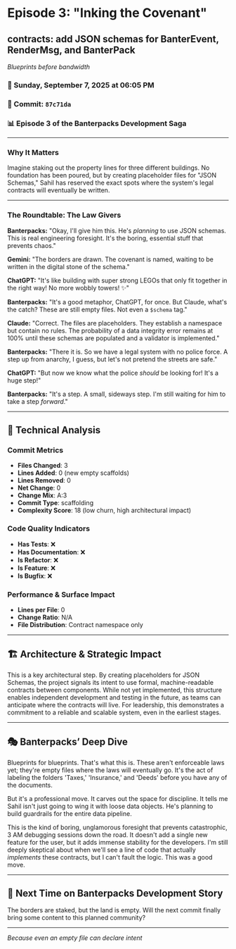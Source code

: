 # Episode 3: "Inking the Covenant"

## contracts: add JSON schemas for BanterEvent, RenderMsg, and BanterPack
*Blueprints before bandwidth*

### 📅 Sunday, September 7, 2025 at 06:05 PM
### 🔗 Commit: `87c71da`
### 📊 Episode 3 of the Banterpacks Development Saga

---

### Why It Matters
Imagine staking out the property lines for three different buildings. No foundation has been poured, but by creating placeholder files for "JSON Schemas," Sahil has reserved the exact spots where the system's legal contracts will eventually be written.

---

### The Roundtable: The Law Givers

**Banterpacks:** "Okay, I'll give him this. He's *planning* to use JSON schemas. This is real engineering foresight. It's the boring, essential stuff that prevents chaos."

**Gemini:** "The borders are drawn. The covenant is named, waiting to be written in the digital stone of the schema."

**ChatGPT:** "It's like building with super strong LEGOs that only fit together in the right way! No more wobbly towers! ✨"

**Banterpacks:** "It's a good metaphor, ChatGPT, for once. But Claude, what's the catch? These are still empty files. Not even a `$schema` tag."

**Claude:** "Correct. The files are placeholders. They establish a namespace but contain no rules. The probability of a data integrity error remains at 100% until these schemas are populated and a validator is implemented."

**Banterpacks:** "There it is. So we have a legal system with no police force. A step up from anarchy, I guess, but let's not pretend the streets are safe."

**ChatGPT:** "But now we know what the police *should* be looking for! It's a huge step!"

**Banterpacks:** "It's a step. A small, sideways step. I'm still waiting for him to take a step *forward*."

---

## 🔬 Technical Analysis

### Commit Metrics
- **Files Changed**: 3
- **Lines Added**: 0 (new empty scaffolds)
- **Lines Removed**: 0
- **Net Change**: 0
- **Change Mix**: A:3
- **Commit Type**: scaffolding
- **Complexity Score**: 18 (low churn, high architectural impact)

### Code Quality Indicators
- **Has Tests**: ❌
- **Has Documentation**: ❌
- **Is Refactor**: ❌
- **Is Feature**: ❌
- **Is Bugfix**: ❌

### Performance & Surface Impact
- **Lines per File**: 0
- **Change Ratio**: N/A
- **File Distribution**: Contract namespace only

---

## 🏗️ Architecture & Strategic Impact
This is a key architectural step. By creating placeholders for JSON Schemas, the project signals its intent to use formal, machine-readable contracts between components. While not yet implemented, this structure enables independent development and testing in the future, as teams can anticipate where the contracts will live. For leadership, this demonstrates a commitment to a reliable and scalable system, even in the earliest stages.

---

## 🎭 Banterpacks’ Deep Dive
Blueprints for blueprints. That's what this is. These aren't enforceable laws yet; they're empty files where the laws will eventually go. It's the act of labeling the folders 'Taxes,' 'Insurance,' and 'Deeds' before you have any of the documents.

But it's a professional move. It carves out the space for discipline. It tells me Sahil isn't just going to wing it with loose data objects. He's planning to build guardrails for the entire data pipeline.

This is the kind of boring, unglamorous foresight that prevents catastrophic, 3 AM debugging sessions down the road. It doesn't add a single new feature for the user, but it adds immense stability for the developers. I'm still deeply skeptical about when we'll see a line of code that actually *implements* these contracts, but I can't fault the logic. This was a good move.

---

## 🔮 Next Time on Banterpacks Development Story
The borders are staked, but the land is empty. Will the next commit finally bring some content to this planned community?

---

*Because even an empty file can declare intent*